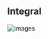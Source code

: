## Integral 

![images](https://github.com/user-attachments/assets/6dbdab78-0156-4429-bc5f-ba58f7be59f9)
